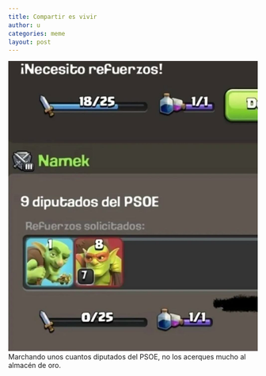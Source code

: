 ```yaml
---
title: Compartir es vivir
author: u
categories: meme
layout: post
---
```


![Diputados PSOE](/meme/_assets/diputados-psoe.png)
Marchando unos cuantos diputados del PSOE, no los acerques mucho al almacén de oro.
